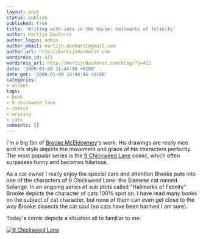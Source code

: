```yaml
---
layout: post
status: publish
published: true
title: 'Writing with cats in the house: Hallmarks of felinity'
author: Martijn Dashorst
author_login: admin
author_email: martijn.dashorst@gmail.com
author_url: http://martijndashorst.com
wordpress_id: 412
wordpress_url: http://martijndashorst.com/blog/?p=412
date: '2009-01-04 11:44:46 +0100'
date_gmt: '2009-01-04 10:44:46 +0100'
categories:
- wicket
tags:
- book
- 9 chickweed lane
- comics
- writing
- cats
comments: []
---
```

<p>I'm a big fan of <a href="http://officialpibgorn.livejournal.com/">Brooke McEldowney</a>'s work. His drawings are really nice and his style depicts the movement and grace of his characters perfectly. The most popular series is the <a href="http://comics.com/9_chickweed_lane/">9 Chickweed Lane</a> comic, which often surpasses funny and becomes hilarious.</p>
<p>
As a cat owner I really enjoy the special care and attention Brooke puts into one of the characters of 9 Chickweed Lane: the Siamese cat named Solange. In an ongoing series of sub plots called "Hallmarks of Felinity" Brooke depicts the character of cats 100% spot on. I have read many books on the subject of cat character, but none of them can even get close to the way Brooke dissects the cat soul (no cats have been harmed I am sure).</p>
<p>
Today's comic depicts a situation all to familiar to me:</p>
<p>
<a href="http://comics.com/9_chickweed_lane/2009-01-04/" title="9 Chickweed Lane"><img src="http://assets.comics.com/dyn/str_strip/000000000/00000000/0000000/200000/60000/9000/300/269371/269371.full.gif" border="0" alt="9 Chickweed Lane" /></a></p>
